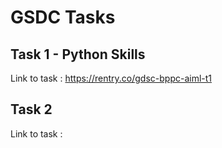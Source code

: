 # GSDC Tasks
## Task 1 - Python Skills
Link to task : https://rentry.co/gdsc-bppc-aiml-t1

## Task 2
Link to task : 